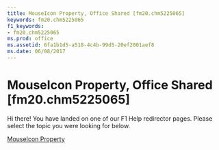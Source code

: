 ```yaml
---
title: MouseIcon Property, Office Shared [fm20.chm5225065]
keywords: fm20.chm5225065
f1_keywords:
- fm20.chm5225065
ms.prod: office
ms.assetid: 6fa1b1d5-a518-4c4b-99d5-20ef2001aef8
ms.date: 06/08/2017
---
```



# MouseIcon Property, Office Shared [fm20.chm5225065]

Hi there! You have landed on one of our F1 Help redirector pages. Please select the topic you were looking for below.

[MouseIcon Property](http://msdn.microsoft.com/library/b5834d6d-76ad-73e6-b55d-0ab4caa643ef%28Office.15%29.aspx)

